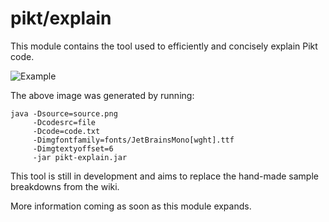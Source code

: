 # pikt/explain

This module contains the tool used to efficiently and concisely explain Pikt code.

![Example](https://i.imgur.com/wqOT5la.png)

The above image was generated by running:
```
java -Dsource=source.png
     -Dcodesrc=file
     -Dcode=code.txt
     -Dimgfontfamily=fonts/JetBrainsMono[wght].ttf
     -Dimgtextyoffset=6
     -jar pikt-explain.jar
```

This tool is still in development and aims to replace the
hand-made sample breakdowns from the wiki.

More information coming as soon as this module expands.
